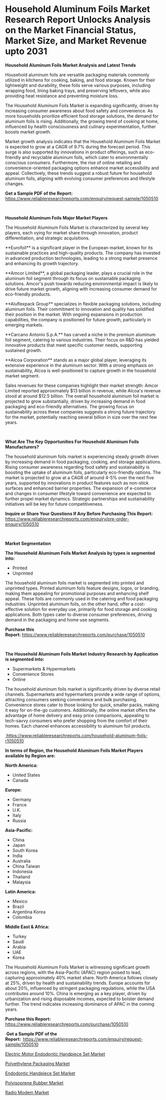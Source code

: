 <p><h1>Household Aluminum Foils Market Research Report Unlocks Analysis on the Market Financial Status, Market Size, and Market Revenue upto 2031</h1></p><p><strong>Household Aluminum Foils Market Analysis and Latest Trends</strong></p>
<p><p>Household aluminum foils are versatile packaging materials commonly utilized in kitchens for cooking, baking, and food storage. Known for their lightweight and durability, these foils serve various purposes, including wrapping food, lining baking trays, and preserving leftovers, while also providing heat resistance and preventing moisture loss.</p><p>The Household Aluminum Foils Market is expanding significantly, driven by increasing consumer awareness about food safety and convenience. As more households prioritize efficient food storage solutions, the demand for aluminum foils is rising. Additionally, the growing trend of cooking at home, influenced by health consciousness and culinary experimentation, further boosts market growth.</p><p>Market growth analysis indicates that the Household Aluminum Foils Market is expected to grow at a CAGR of 9.7% during the forecast period. This surge is also supported by innovations in product offerings, such as eco-friendly and recyclable aluminum foils, which cater to environmentally conscious consumers. Furthermore, the rise of online retailing and convenience-oriented packaging options enhance market accessibility and appeal. Collectively, these trends suggest a robust future for household aluminum foils, aligning with evolving consumer preferences and lifestyle changes.</p></p>
<p><strong>Get a Sample PDF of the Report:&nbsp;</strong> <a href="https://www.reliableresearchreports.com/enquiry/request-sample/1050510?utm_campaign=33&utm_medium=2&utm_source=Github&utm_content=ia&utm_term=11122024&utm_id=household-aluminum-foils">https://www.reliableresearchreports.com/enquiry/request-sample/1050510</a></p>
<p>&nbsp;</p>
<p><strong>Household Aluminum Foils Major Market Players</strong></p>
<p><p>The Household Aluminum Foils Market is characterized by several key players, each vying for market share through innovation, product differentiation, and strategic acquisitions.</p><p>**Eurofoil** is a significant player in the European market, known for its sustainable practices and high-quality products. The company has invested in advanced production technologies, leading to a strong market presence and enhancing its growth trajectory.</p><p>**Amcor Limited**, a global packaging leader, plays a crucial role in the aluminum foil segment through its focus on sustainable packaging solutions. Amcor's push towards reducing environmental impact is likely to drive future market growth, aligning with increasing consumer demand for eco-friendly products.</p><p>**Aluflexpack Group** specializes in flexible packaging solutions, including aluminum foils. Their commitment to innovation and quality has solidified their position in the market. With ongoing expansions in production capabilities, the company is positioned for future growth, particularly in emerging markets.</p><p>**Carcano Antonio S.p.A.** has carved a niche in the premium aluminum foil segment, catering to various industries. Their focus on R&D has yielded innovative products that meet specific customer needs, supporting sustained growth.</p><p>**Alcoa Corporation** stands as a major global player, leveraging its extensive experience in the aluminum sector. With a strong emphasis on sustainability, Alcoa is well-positioned to capture growth in the household market segment.</p><p>Sales revenues for these companies highlight their market strength: Amcor Limited reported approximately $13 billion in revenue, while Alcoa's revenue stood at around $12.5 billion. The overall household aluminum foil market is projected to grow substantially, driven by increasing demand in food packaging and eco-friendly alternatives. The growing focus on sustainability across these companies suggests a strong future trajectory for the market, potentially reaching several billion in size over the next few years.</p></p>
<p>&nbsp;</p>
<p><strong>What Are The Key Opportunities For Household Aluminum Foils Manufacturers?</strong></p>
<p><p>The household aluminum foils market is experiencing steady growth driven by increasing demand in food packaging, cooking, and storage applications. Rising consumer awareness regarding food safety and sustainability is boosting the uptake of aluminum foils, particularly eco-friendly options. The market is projected to grow at a CAGR of around 4-5% over the next five years, supported by innovations in product features such as non-stick surfaces and enhanced barrier properties. The expansion of e-commerce and changes in consumer lifestyle toward convenience are expected to further propel market dynamics. Strategic partnerships and sustainability initiatives will be key for future competitiveness.</p></p>
<p><strong>Inquire or Share Your Questions If Any Before Purchasing This Report:</strong> <a href="https://www.reliableresearchreports.com/enquiry/pre-order-enquiry/1050510?utm_campaign=33&utm_medium=2&utm_source=Github&utm_content=ia&utm_term=11122024&utm_id=household-aluminum-foils">https://www.reliableresearchreports.com/enquiry/pre-order-enquiry/1050510</a></p>
<p>&nbsp;</p>
<p><strong>Market Segmentation</strong></p>
<p><strong>The Household Aluminum Foils Market Analysis by types is segmented into:</strong></p>
<p><ul><li>Printed</li><li>Unprinted</li></ul></p>
<p><p>The household aluminum foils market is segmented into printed and unprinted types. Printed aluminum foils feature designs, logos, or branding, making them appealing for promotional purposes and enhancing shelf appeal. These foils are commonly used in the catering and food packaging industries. Unprinted aluminum foils, on the other hand, offer a cost-effective solution for everyday use, primarily for food storage and cooking applications. Both types cater to diverse consumer preferences, driving demand in the packaging and home use segments.</p></p>
<p><strong>Purchase this Report:&nbsp;</strong><a href="https://www.reliableresearchreports.com/purchase/1050510?utm_campaign=33&utm_medium=2&utm_source=Github&utm_content=ia&utm_term=11122024&utm_id=household-aluminum-foils">https://www.reliableresearchreports.com/purchase/1050510</a></p>
<p>&nbsp;</p>
<p><strong>The Household Aluminum Foils Market Industry Research by Application is segmented into:</strong></p>
<p><ul><li>Supermarkets & Hypermarkets</li><li>Convenience Stores</li><li>Online</li></ul></p>
<p><p>The household aluminum foils market is significantly driven by diverse retail channels. Supermarkets and hypermarkets provide a wide range of options, attracting consumers seeking convenience and bulk purchasing. Convenience stores cater to those looking for quick, smaller packs, making it easy for on-the-go customers. Additionally, the online market offers the advantage of home delivery and easy price comparisons, appealing to tech-savvy consumers who prefer shopping from the comfort of their homes. Each channel enhances accessibility to aluminum foil products.</p></p>
<p><a href="https://www.reliableresearchreports.com/household-aluminum-foils-r1050510?utm_campaign=33&utm_medium=2&utm_source=Github&utm_content=ia&utm_term=11122024&utm_id=household-aluminum-foils">&nbsp;https://www.reliableresearchreports.com/household-aluminum-foils-r1050510</a></p>
<p><strong>In terms of Region, the Household Aluminum Foils Market Players available by Region are:</strong></p>
<p>
    <p> <strong> North America: </strong>
        <ul>
            <li>United States</li>
            <li>Canada</li>
        </ul>
        </p> 
    <p> <strong> Europe: </strong>
        <ul>
            <li>Germany</li>
            <li>France</li>
            <li>U.K.</li>
            <li>Italy</li>
            <li>Russia</li>
        </ul>
        </p> 
    <p> <strong> Asia-Pacific: </strong>
        <ul>
            <li>China</li>
            <li>Japan</li>
            <li>South Korea</li>
            <li>India</li>
            <li>Australia</li>
            <li>China Taiwan</li>
            <li>Indonesia</li>
            <li>Thailand</li>
            <li>Malaysia</li>
        </ul>
        </p> 
    <p> <strong> Latin America: </strong>
        <ul>
            <li>Mexico</li>
            <li>Brazil</li>
            <li>Argentina Korea</li>
            <li>Colombia</li>
        </ul>
        </p> 
    <p> <strong> Middle East & Africa: </strong>
        <ul>
            <li>Turkey</li>
            <li>Saudi</li>
            <li>Arabia</li>
            <li>UAE</li>
            <li>Korea</li>
        </ul>
    </p>
    </p>
<p><p>The Household Aluminum Foils Market is witnessing significant growth across regions, with the Asia-Pacific (APAC) region poised to lead, capturing approximately 40% market share. North America follows closely at 25%, driven by health and sustainability trends. Europe accounts for about 20%, influenced by stringent packaging regulations, while the USA contributes around 10%. China is emerging as a key player, driven by urbanization and rising disposable incomes, expected to bolster demand further. The trend indicates increasing dominance of APAC in the coming years.</p></p>
<p><strong>Purchase this Report: </strong><a href="https://www.reliableresearchreports.com/purchase/1050510?utm_campaign=33&utm_medium=2&utm_source=Github&utm_content=ia&utm_term=11122024&utm_id=household-aluminum-foils">https://www.reliableresearchreports.com/purchase/1050510</a></p>
<p>&nbsp;<strong>Get a Sample PDF of the Report:&nbsp;&nbsp;</strong><a href="https://www.reliableresearchreports.com/enquiry/request-sample/1050510?utm_campaign=33&utm_medium=2&utm_source=Github&utm_content=ia&utm_term=11122024&utm_id=household-aluminum-foils">https://www.reliableresearchreports.com/enquiry/request-sample/1050510</a></p>
<p><strong></strong></p>
<p><p><a href="https://github.com/ashepherd82/Market-Research-Report-List-6/blob/main/electric-motor-endodontic-handpiece-set-market.md?utm_campaign=33&utm_medium=2&utm_source=Github&utm_content=ia&utm_term=11122024&utm_id=household-aluminum-foils">Electric Motor Endodontic Handpiece Set Market</a></p><p><a href="https://www.linkedin.com/pulse/p-factrackr-ho6he?utm_campaign=33&utm_medium=2&utm_source=Github&utm_content=ia&utm_term=11122024&utm_id=household-aluminum-foils">Polyethylene Packaging Market</a></p><p><a href="https://github.com/JakirUddin651/Market-Research-Report-List-1/blob/main/endodontic-handpiece-set-market.md?utm_campaign=33&utm_medium=2&utm_source=Github&utm_content=ia&utm_term=11122024&utm_id=household-aluminum-foils">Endodontic Handpiece Set Market</a></p><p><a href="https://www.linkedin.com/pulse/p-factrackr-ho6he?utm_campaign=33&utm_medium=2&utm_source=Github&utm_content=ia&utm_term=11122024&utm_id=household-aluminum-foils">Polyisoprene Rubber Market</a></p><p><a href="https://www.linkedin.com/pulse/rev-athenaur-okk4f?utm_campaign=33&utm_medium=2&utm_source=Github&utm_content=ia&utm_term=11122024&utm_id=household-aluminum-foils">Radio Modem Market</a></p></p>